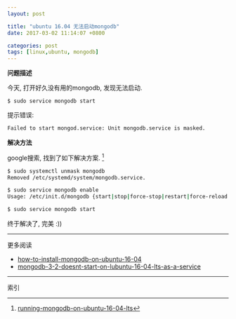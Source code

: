 ```yaml
---
layout: post

title: "ubuntu 16.04 无法启动mongodb"
date: 2017-03-02 11:14:07 +0800

categories: post
tags: [linux,ubuntu, mongodb]
---
```


**问题描述**

今天, 打开好久没有用的mongodb, 发现无法启动.

```shell
$ sudo service mongodb start
```
提示错误:

```bash
Failed to start mongod.service: Unit mongodb.service is masked.
```

**解决方法**

google搜索, 找到了如下解决方案. [^1]

```bash
$ sudo systemctl unmask mongodb
Removed /etc/systemd/system/mongodb.service.

$ sudo service mongodb enable
Usage: /etc/init.d/mongodb {start|stop|force-stop|restart|force-reload|status}

$ sudo service mongodb start
```

终于解决了, 完美 :))

---
更多阅读
- [how-to-install-mongodb-on-ubuntu-16-04](https://www.digitalocean.com/community/tutorials/how-to-install-mongodb-on-ubuntu-16-04)
-  [mongodb-3-2-doesnt-start-on-lubuntu-16-04-lts-as-a-service](http://askubuntu.com/questions/770054/mongodb-3-2-doesnt-start-on-lubuntu-16-04-lts-as-a-service)

---
索引

[^1]: [running-mongodb-on-ubuntu-16-04-lts](http://stackoverflow.com/questions/37014186/running-mongodb-on-ubuntu-16-04-lts)
